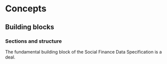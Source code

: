 Concepts
========

## Building blocks

### Sections and structure

The fundamental building block of the Social Finance Data Specification is a deal.
